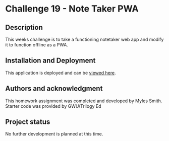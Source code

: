 # Challenge 19 - Note Taker PWA

## Description

This weeks challenge is to take a functioning notetaker web app and modify it to function offline as a PWA.

## Installation and Deployment

This application is deployed and can be [viewed here](https://floating-peak-52604.herokuapp.com/).

## Authors and acknowledgment

This homework assignment was completed and developed by Myles Smith. Starter code was provided by GWU/Trilogy Ed

## Project status

No further development is planned at this time.

